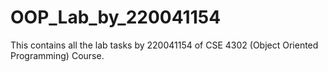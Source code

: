 # OOP_Lab_by_220041154
This contains all the lab tasks by 220041154 of CSE 4302 (Object Oriented Programming) Course.
